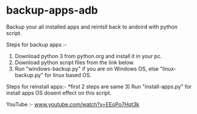 # backup-apps-adb
Backup your all installed apps and reintsll back to andoird with python script.

Steps for backup apps :-
1) Download python 3 from python.org and install it in your pc.
2) Download python script files from the link below.
3) Run "windows-backup.py" if you are on Windows OS, else "linux-backup.py" for linux based OS.

Steps for reinstall apps:-
*first 2 steps are same
3) Run "install-apps.py" for install apps OS dosent effect on this script.

YouTube :- www.youtube.com/watch?v=EEoPo7Hqt3k
